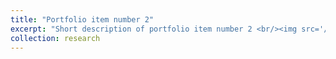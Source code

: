 ```yaml
---
title: "Portfolio item number 2"
excerpt: "Short description of portfolio item number 2 <br/><img src='/images/500x300.png'>"
collection: research
---
```

